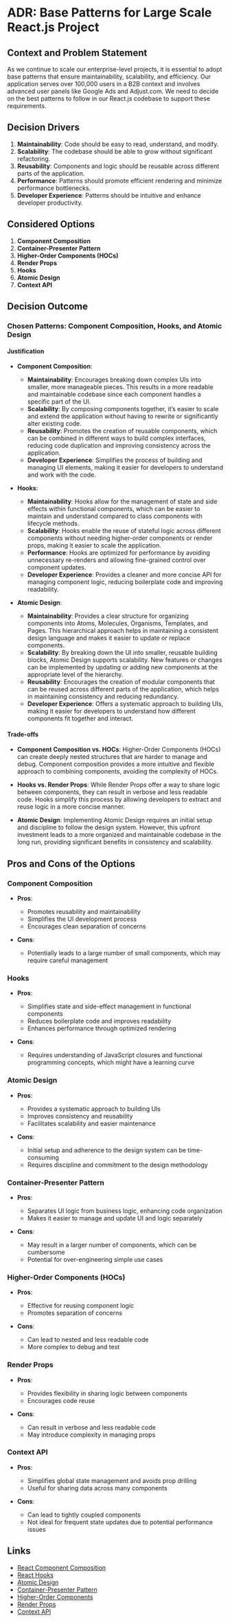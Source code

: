 # ADR: Base Patterns for Large Scale React.js Project

## Context and Problem Statement

As we continue to scale our enterprise-level projects, it is essential to adopt base patterns that ensure maintainability, scalability, and efficiency. Our application serves over 100,000 users in a B2B context and involves advanced user panels like Google Ads and Adjust.com. We need to decide on the best patterns to follow in our React.js codebase to support these requirements.

## Decision Drivers

1. **Maintainability**: Code should be easy to read, understand, and modify.
2. **Scalability**: The codebase should be able to grow without significant refactoring.
3. **Reusability**: Components and logic should be reusable across different parts of the application.
4. **Performance**: Patterns should promote efficient rendering and minimize performance bottlenecks.
5. **Developer Experience**: Patterns should be intuitive and enhance developer productivity.

## Considered Options

1. **Component Composition**
2. **Container-Presenter Pattern**
3. **Higher-Order Components (HOCs)**
4. **Render Props**
5. **Hooks**
6. **Atomic Design**
7. **Context API**

## Decision Outcome

### Chosen Patterns: **Component Composition, Hooks, and Atomic Design**

#### Justification

- **Component Composition**:
  - **Maintainability**: Encourages breaking down complex UIs into smaller, more manageable pieces. This results in a more readable and maintainable codebase since each component handles a specific part of the UI.
  - **Scalability**: By composing components together, it’s easier to scale and extend the application without having to rewrite or significantly alter existing code.
  - **Reusability**: Promotes the creation of reusable components, which can be combined in different ways to build complex interfaces, reducing code duplication and improving consistency across the application.
  - **Developer Experience**: Simplifies the process of building and managing UI elements, making it easier for developers to understand and work with the code.

- **Hooks**:
  - **Maintainability**: Hooks allow for the management of state and side effects within functional components, which can be easier to maintain and understand compared to class components with lifecycle methods.
  - **Scalability**: Hooks enable the reuse of stateful logic across different components without needing higher-order components or render props, making it easier to scale the application.
  - **Performance**: Hooks are optimized for performance by avoiding unnecessary re-renders and allowing fine-grained control over component updates.
  - **Developer Experience**: Provides a cleaner and more concise API for managing component logic, reducing boilerplate code and improving readability.

- **Atomic Design**:
  - **Maintainability**: Provides a clear structure for organizing components into Atoms, Molecules, Organisms, Templates, and Pages. This hierarchical approach helps in maintaining a consistent design language and makes it easier to update or replace components.
  - **Scalability**: By breaking down the UI into smaller, reusable building blocks, Atomic Design supports scalability. New features or changes can be implemented by updating or adding new components at the appropriate level of the hierarchy.
  - **Reusability**: Encourages the creation of modular components that can be reused across different parts of the application, which helps in maintaining consistency and reducing redundancy.
  - **Developer Experience**: Offers a systematic approach to building UIs, making it easier for developers to understand how different components fit together and interact.

#### Trade-offs

- **Component Composition vs. HOCs**: Higher-Order Components (HOCs) can create deeply nested structures that are harder to manage and debug. Component composition provides a more intuitive and flexible approach to combining components, avoiding the complexity of HOCs.

- **Hooks vs. Render Props**: While Render Props offer a way to share logic between components, they can result in verbose and less readable code. Hooks simplify this process by allowing developers to extract and reuse logic in a more concise manner.

- **Atomic Design**: Implementing Atomic Design requires an initial setup and discipline to follow the design system. However, this upfront investment leads to a more organized and maintainable codebase in the long run, providing significant benefits in consistency and scalability.

## Pros and Cons of the Options

### Component Composition

- **Pros**:
  - Promotes reusability and maintainability
  - Simplifies the UI development process
  - Encourages clean separation of concerns

- **Cons**:
  - Potentially leads to a large number of small components, which may require careful management

### Hooks

- **Pros**:
  - Simplifies state and side-effect management in functional components
  - Reduces boilerplate code and improves readability
  - Enhances performance through optimized rendering

- **Cons**:
  - Requires understanding of JavaScript closures and functional programming concepts, which might have a learning curve

### Atomic Design

- **Pros**:
  - Provides a systematic approach to building UIs
  - Improves consistency and reusability
  - Facilitates scalability and easier maintenance

- **Cons**:
  - Initial setup and adherence to the design system can be time-consuming
  - Requires discipline and commitment to the design methodology

### Container-Presenter Pattern

- **Pros**:
  - Separates UI logic from business logic, enhancing code organization
  - Makes it easier to manage and update UI and logic separately

- **Cons**:
  - May result in a larger number of components, which can be cumbersome
  - Potential for over-engineering simple use cases

### Higher-Order Components (HOCs)

- **Pros**:
  - Effective for reusing component logic
  - Promotes separation of concerns

- **Cons**:
  - Can lead to nested and less readable code
  - More complex to debug and test

### Render Props

- **Pros**:
  - Provides flexibility in sharing logic between components
  - Encourages code reuse

- **Cons**:
  - Can result in verbose and less readable code
  - May introduce complexity in managing props

### Context API

- **Pros**:
  - Simplifies global state management and avoids prop drilling
  - Useful for sharing data across many components

- **Cons**:
  - Can lead to tightly coupled components
  - Not ideal for frequent state updates due to potential performance issues

## Links

- [React Component Composition](https://reactjs.org/docs/composition-vs-inheritance.html)
- [React Hooks](https://reactjs.org/docs/hooks-intro.html)
- [Atomic Design](https://bradfrost.com/blog/post/atomic-web-design/)
- [Container-Presenter Pattern](https://medium.com/@dan_abramov/smart-and-dumb-components-7ca2f9a7c7d0)
- [Higher-Order Components](https://reactjs.org/docs/higher-order-components.html)
- [Render Props](https://reactjs.org/docs/render-props.html)
- [Context API](https://reactjs.org/docs/context.html)

